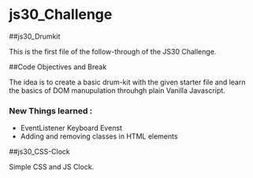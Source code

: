 # js30_Challenge
##js30_Drumkit

This is the first file of the follow-through of the JS30 Challenge.


##Code Objectives and Break

The idea is to create a basic drum-kit with the given starter file and learn the basics of DOM manupulation throuhgh plain Vanilla Javascript.

### New Things learned :
* EventListener Keyboard Evenst
* Adding and removing classes in HTML elements


##js30_CSS-Clock

Simple CSS and JS Clock.
